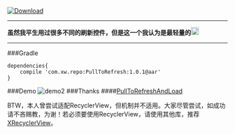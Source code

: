 [![Download](https://api.bintray.com/packages/woxingxiao/maven/PullToRefreshAndLoadMore/images/download.svg)](https://bintray.com/woxingxiao/maven/PullToRefreshAndLoadMore/_latestVersion)

****
**虽然我平生用过很多不同的刷新控件，但是这一个我认为是最轻量的<img src="https://s.tylingsoft.com/emoji-icons/grin.png" width="18"/>**
****
###Gradle
```groove
dependencies{
    compile 'com.xw.repo:PullToRefresh:1.0.1@aar'
}
```

###Demo
![demo2](https://github.com/woxingxiao/PullToRefreshAndLoadMore/blob/master/screenshots/demo2.gif)
###Thanks
####[PullToRefreshAndLoad](https://github.com/jingchenUSTC/PullToRefreshAndLoad)

BTW，本人曾尝试适配RecyclerView，但机制并不适用。大家尽管尝试，如成功请不吝赐教，为谢！若必须要使用RecyclerView，请使用其他库，推荐[XRecyclerView](https://github.com/jianghejie/XRecyclerView)。

